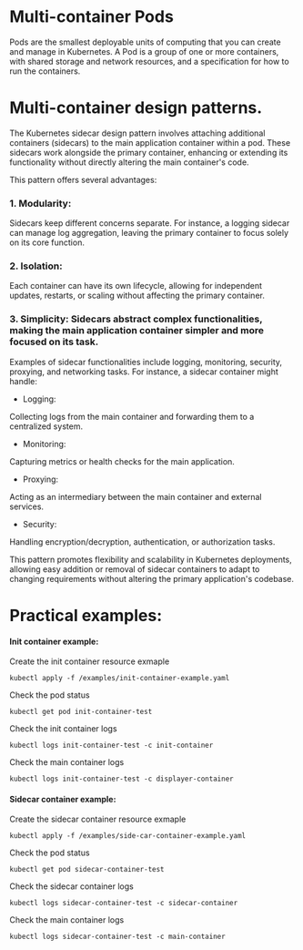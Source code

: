 # Multi-container Pods

Pods are the smallest deployable units of computing that you can create and manage in Kubernetes.
A Pod is a group of one or more containers, with shared storage and network resources, and a specification for how to run the containers.

# Multi-container design patterns.

The Kubernetes sidecar design pattern involves attaching additional containers (sidecars) to the main application container within a pod. These sidecars work alongside the primary container, enhancing or extending its functionality without directly altering the main container's code.

This pattern offers several advantages:

### 1. Modularity: 

Sidecars keep different concerns separate. For instance, a logging sidecar can manage log aggregation, leaving the primary container to focus solely on its core function.

### 2. Isolation:

Each container can have its own lifecycle, allowing for independent updates, restarts, or scaling without affecting the primary container.

### 3. Simplicity: Sidecars abstract complex functionalities, making the main application container simpler and more focused on its task.

Examples of sidecar functionalities include logging, monitoring, security, proxying, and networking tasks. For instance, a sidecar container might handle:

- Logging: 

Collecting logs from the main container and forwarding them to a centralized system.

- Monitoring: 

Capturing metrics or health checks for the main application.

- Proxying: 

Acting as an intermediary between the main container and external services.

- Security: 

Handling encryption/decryption, authentication, or authorization tasks.

This pattern promotes flexibility and scalability in Kubernetes deployments, allowing easy addition or removal of sidecar containers to adapt to changing requirements without altering the primary application's codebase.

# Practical examples:

#### Init container example:

Create the init container resource exmaple

```
kubectl apply -f /examples/init-container-example.yaml
```

Check the pod status

```
kubectl get pod init-container-test
```

Check the init container logs

```
kubectl logs init-container-test -c init-container
```

Check the main container logs

```
kubectl logs init-container-test -c displayer-container
```

#### Sidecar container example:

Create the sidecar container resource exmaple

```
kubectl apply -f /examples/side-car-container-example.yaml
```

Check the pod status

```
kubectl get pod sidecar-container-test
```

Check the sidecar container logs

```
kubectl logs sidecar-container-test -c sidecar-container
```

Check the main container logs

```
kubectl logs sidecar-container-test -c main-container
```
